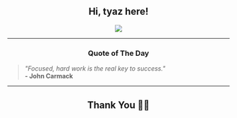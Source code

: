 <h2 align="center"> Hi, tyaz here!</h2>

<p align="center">
<a href="https://github.com/tyazx" alt="github streak"><img src="https://dvst-streak.herokuapp.com/?user=tyazx&theme=tokyonight&fire=DD472C"></a>
</p>

<hr>
<h3 align="center">Quote of The Day</h3>
<p align="center">
<blockquote>
<i>"Focused, hard work is the real key to success."</i>
<br>
<b>- John Carmack</b>
</blockquote>
</p>


<hr>
<h2 align="center">Thank You 🙏🏼</h2>
